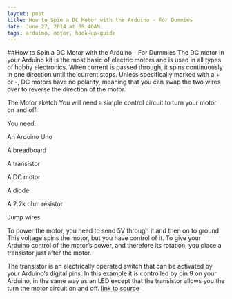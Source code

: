 ```yaml
---
layout: post
title: How to Spin a DC Motor with the Arduino - For Dummies
date: June 27, 2014 at 09:40AM
tags: arduino, motor, hook-up-guide
---
```

##How to Spin a DC Motor with the Arduino - For Dummies
The DC motor in your Arduino kit is the most basic of electric motors and is used in all types of hobby electronics. When current is passed through, it spins continuously in one direction until the current stops. Unless specifically marked with a + or -, DC motors have no polarity, meaning that you can swap the two wires over to reverse the direction of the motor.

The Motor sketch
You will need a simple control circuit to turn your motor on and off.

You need:

An Arduino Uno

A breadboard

A transistor

A DC motor

A diode

A 2.2k ohm resistor

Jump wires

To power the motor, you need to send 5V through it and then on to ground. This voltage spins the motor, but you have control of it. To give your Arduino control of the motor’s power, and therefore its rotation, you place a transistor just after the motor.

The transistor is an electrically operated switch that can be activated by your Arduino’s digital pins. In this example it is controlled by pin 9 on your Arduino, in the same way as an LED except that the transistor allows you the turn the motor circuit on and off.
[link to source](http://ift.tt/1wEfBEV) 
